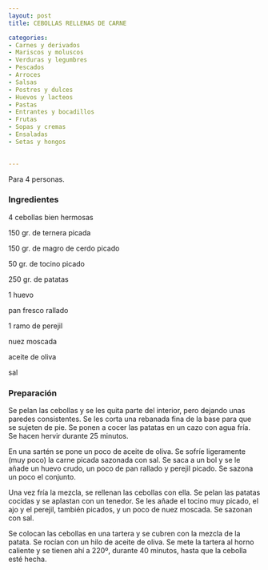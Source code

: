 ```yaml
---
layout: post
title: CEBOLLAS RELLENAS DE CARNE

categories:
- Carnes y derivados
- Mariscos y moluscos
- Verduras y legumbres
- Pescados
- Arroces
- Salsas
- Postres y dulces
- Huevos y lacteos
- Pastas
- Entrantes y bocadillos
- Frutas
- Sopas y cremas
- Ensaladas
- Setas y hongos
 

---
```


Para 4 personas.

<h3>Ingredientes</h3>

4 cebollas bien hermosas

150 gr. de ternera picada

150 gr. de magro de cerdo picado

50 gr. de tocino picado

250 gr. de patatas

1 huevo

pan fresco rallado

1 ramo de perejil

nuez moscada

aceite de oliva

sal

<h3>Preparación</h3>

Se pelan las cebollas y se les quita parte del interior, pero dejando unas paredes consistentes. Se les corta una rebanada fina de la base para que se sujeten de pie. Se ponen a cocer las patatas en un cazo con agua fría. Se hacen hervir durante 25 minutos.

En una sartén se pone un poco de aceite de oliva. Se sofríe ligeramente (muy poco) la carne picada sazonada con sal. Se saca a un bol y se le añade un huevo crudo, un poco de pan rallado y perejil picado. Se sazona un poco el conjunto.

Una vez fría la mezcla, se rellenan las cebollas con ella. Se pelan las patatas cocidas y se aplastan con un tenedor. Se les añade el tocino muy picado, el ajo y el perejil, también picados, y un poco de nuez moscada. Se sazonan con sal.

Se colocan las cebollas en una tartera y se cubren con la mezcla de la patata. Se rocían con un hilo de aceite de oliva. Se mete la tartera al horno caliente y se tienen ahí a 220&ordm;, durante 40 minutos, hasta que la cebolla esté hecha.


